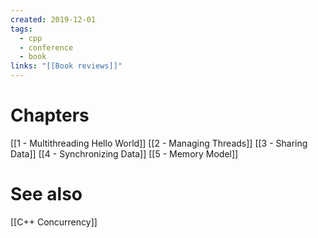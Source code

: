 ```yaml
---
created: 2019-12-01
tags:
  - cpp
  - conference
  - book
links: "[[Book reviews]]"
---
```

# Chapters

[[1 - Multithreading Hello World]]
[[2 - Managing Threads]]
[[3 - Sharing Data]]
[[4 - Synchronizing Data]]
[[5 - Memory Model]]

# See also

[[C++ Concurrency]]
